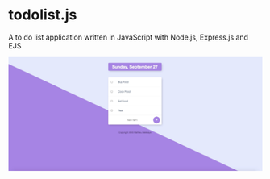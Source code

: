 # todolist.js
A to do list application written in JavaScript with Node.js, Express.js and EJS

<img src="screenshot.png" alt="App_screenshot" style="float: left; margin-right: 10px;" width="600"/> 
